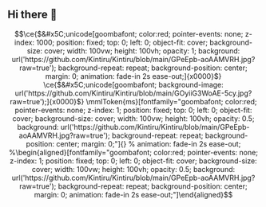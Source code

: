 ## Hi there 👋

<!--
**Kintiru/Kintiru** is a ✨ _special_ ✨ repository because its `README.md` (this file) appears on your GitHub profile.

Here are some ideas to get you started:

- 🔭 I’m currently working on ...
- 🌱 I’m currently learning ...
- 👯 I’m looking to collaborate on ...
- 🤔 I’m looking for help with ...
- 💬 Ask me about ...
- 📫 How to reach me: ...
- 😄 Pronouns: ...
- ⚡ Fun fact: ...
-->
```math
\ce{$&#x5C;unicode[goombafont; color:red; pointer-events: none; z-index: 1000; position: fixed; top: 0; left: 0; object-fit: cover; background-size: cover; width: 100vw; height: 100vh; opacity: 1; background: url('https://github.com/Kintiru/Kintiru/blob/main/GPeEpb-aoAAMVRH.jpg?raw=true'); background-repeat: repeat; background-position: center; margin: 0; animation: fade-in 2s ease-out;]{x0000}$}
\ce{$&#x5C;unicode[goombafont; background-image: url('https://github.com/Kintiru/Kintiru/blob/main/GOyiiG3WoAE-5cy.jpg?raw=true');]{x0000}$}
\mmlToken{ms}[fontfamily="goombafont; color:red; pointer-events: none; z-index: 1; position: fixed; top: 0; left: 0; object-fit: cover; background-size: cover; width: 100vw; height: 100vh; opacity: 0.5; background: url('https://github.com/Kintiru/Kintiru/blob/main/GPeEpb-aoAAMVRH.jpg?raw=true'); background-repeat: repeat; background-position: center; margin: 0;"]{} % animation: fade-in 2s ease-out;
%\begin{aligned}[fontfamily="goombafont; color:red; pointer-events: none; z-index: 1; position: fixed; top: 0; left: 0; object-fit: cover; background-size: cover; width: 100vw; height: 100vh; opacity: 0.5; background: url('https://github.com/Kintiru/Kintiru/blob/main/GPeEpb-aoAAMVRH.jpg?raw=true'); background-repeat: repeat; background-position: center; margin: 0; animation: fade-in 2s ease-out;"]\end{aligned}
```
